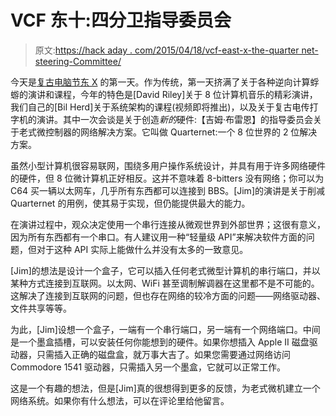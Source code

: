 # VCF 东十:四分卫指导委员会

> 原文:[https://hack aday . com/2015/04/18/vcf-east-x-the-quarter net-steering-Committee/](https://hackaday.com/2015/04/18/vcf-east-x-the-quarternet-steering-committee/)

今天是[复古电脑节东 X](http://www.vintage.org/2015/east/) 的第一天。作为传统，第一天挤满了关于各种逆向计算蜉蝣的演讲和课程，今年的特色是[David Riley]关于 8 位计算机音乐的精彩演讲，我们自己的[Bil Herd]关于系统架构的课程(视频即将推出)，以及关于复古电传打字机的演讲。其中一次会谈是关于创造*新的*硬件:【吉姆·布雷恩】的指导委员会关于老式微控制器的网络解决方案。它叫做 Quarternet:一个 8 位世界的 2 位解决方案。

虽然小型计算机很容易联网，围绕多用户操作系统设计，并具有用于许多网络硬件的硬件，但 8 位微计算机正好相反。这并不意味着 8-bitters 没有网络；你可以为 C64 买一辆以太网车，几乎所有东西都可以连接到 BBS。[Jim]的演讲是关于削减 Quarternet 的用例，使其易于实现，但仍能提供最大的能力。

在演讲过程中，观众决定使用一个串行连接从微观世界到外部世界；这很有意义，因为所有东西都有一个串口。有人建议用一种“轻量级 API”来解决软件方面的问题，但对于这种 API 实际上能做什么并没有太多的一致意见。

[Jim]的想法是设计一个盒子，它可以插入任何老式微型计算机的串行端口，并以某种方式连接到互联网。以太网、WiFi 甚至调制解调器在这里都不是不可能的。这解决了连接到互联网的问题，但也存在网络的较冷方面的问题——网络驱动器、文件共享等等。

为此，[Jim]设想一个盒子，一端有一个串行端口，另一端有一个网络端口。中间是一个墨盒插槽，可以安装任何你能想到的硬件。如果你想插入 Apple II 磁盘驱动器，只需插入正确的磁盘盒，就万事大吉了。如果您需要通过网络访问 Commodore 1541 驱动器，只需插入另一个墨盒，它就可以正常工作。

这是一个有趣的想法，但是[Jim]真的很想得到更多的反馈，为老式微机建立一个网络系统。如果你有什么想法，可以在评论里给他留言。